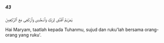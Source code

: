 ##### 43

<span class="ayah">يَٰمَرْيَمُ ٱقْنُتِى لِرَبِّكِ وَٱسْجُدِى وَٱرْكَعِى مَعَ ٱلرَّٰكِعِينَ</span>

<span class="ayah_translation">Hai Maryam, taatlah kepada Tuhanmu, sujud dan ruku'lah bersama orang-orang yang ruku'.</span>
